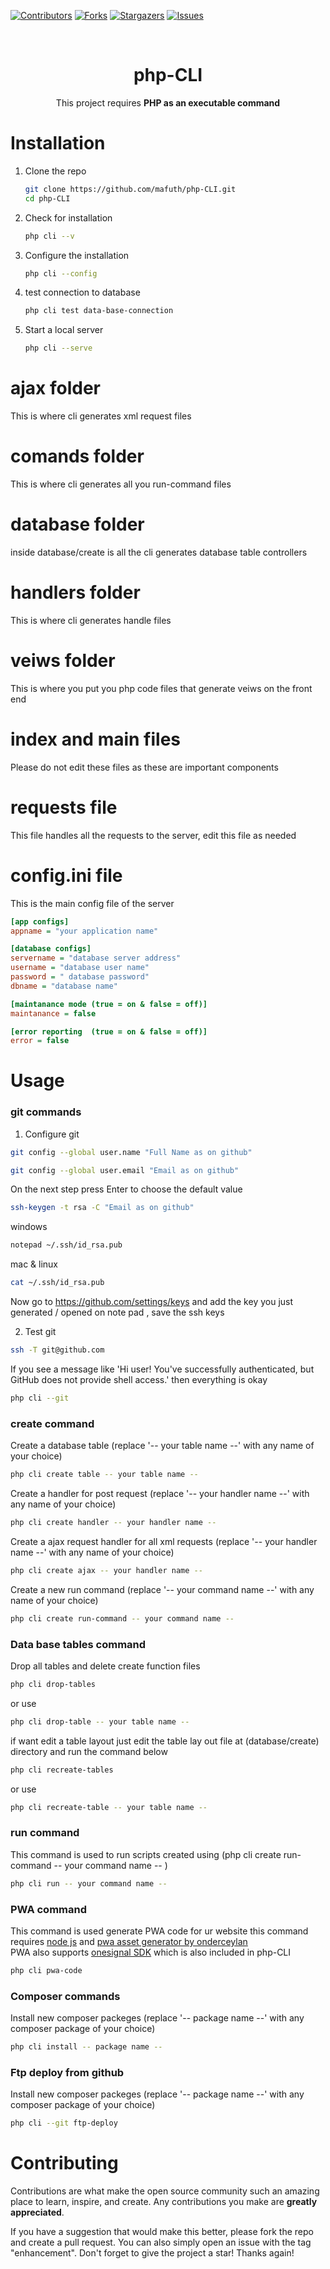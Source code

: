 <!-- badge -->
[![Contributors](https://img.shields.io/badge/Contributors-93b023?style=for-the-badge&logo=Contributors&logoColor=white)](https://github.com/mafuth/php-CLI/contributors)
[![Forks](https://img.shields.io/badge/Forks-93b023?style=for-the-badge&logo=Forks&logoColor=white)](https://github.com/mafuth/php-CLI/fork)
[![Stargazers](https://img.shields.io/badge/Stars-93b023?style=for-the-badge&logo=Stars&logoColor=white)](https://github.com/mafuth/php-CLI/)
[![Issues](https://img.shields.io/badge/Issues-FFA500?style=for-the-badge&logo=Issues&logoColor=white)](https://github.com/mafuth/php-CLI/issues)

<!-- PROJECT LOGO -->
<br />
<div align="center">
  <h1 align="center">php-CLI</h1>
  <p align="center">
    This project requires <b>PHP as an executable command</b>
  </p>
</div>

<!-- GETTING STARTED -->
# Installation

1. Clone the repo
   ```sh
   git clone https://github.com/mafuth/php-CLI.git
   cd php-CLI
   ```
2. Check for installation
   ```sh
   php cli --v
   ```
3. Configure the installation
   ```sh
   php cli --config
   ```
4. test connection to database
   ```sh
   php cli test data-base-connection
   ```
5. Start a local server
   ```sh
   php cli --serve
   ```
<!-- File layout -->
# ajax folder
This is where cli generates xml request files

# comands folder
This is where cli generates all you run-command files

# database folder
inside database/create is all the cli generates database table controllers

# handlers folder
This is where cli generates handle files

# veiws folder
This is where you put you php code files that generate veiws on the front end

# index and main files
Please do not edit these files as these are important components

# requests file
This file handles all the requests to the server, edit this file as needed

# config.ini file
This is the main config file of the server
```ini
[app configs]
appname = "your application name"

[database configs]
servername = "database server address"
username = "database user name"
password = " database password"
dbname = "database name"

[maintanance mode (true = on & false = off)]
maintanance = false

[error reporting  (true = on & false = off)]
error = false

```

<!-- USAGE EXAMPLES -->
# Usage
### git commands
1. Configure git
```sh
git config --global user.name "Full Name as on github"
```
```sh
git config --global user.email "Email as on github"
```
On the next step press Enter to choose the default value
```sh
ssh-keygen -t rsa -C "Email as on github"
```
windows
```sh
notepad ~/.ssh/id_rsa.pub
```
mac & linux
```sh
cat ~/.ssh/id_rsa.pub
```
Now go to https://github.com/settings/keys and add the key you just generated / opened on note pad , save the ssh keys

2. Test git
```sh
ssh -T git@github.com
```
If you see a message like 'Hi user! You've successfully authenticated, but GitHub does not provide shell access.' then everything is okay 

```sh
php cli --git
```
   
### create command

Create a database table (replace '-- your table name --' with any name of your choice)
   ```sh
   php cli create table -- your table name --
   ```
Create a handler for post request (replace '-- your handler name --' with any name of your choice)
   ```sh
   php cli create handler -- your handler name --
   ```
Create a ajax request handler for all xml requests (replace '-- your handler name --' with any name of your choice)
   ```sh
   php cli create ajax -- your handler name --
   ```
Create a new run command (replace '-- your command name --' with any name of your choice)
   ```sh
   php cli create run-command -- your command name --
   ```

### Data base tables command

Drop all tables and delete create function files
   ```sh
   php cli drop-tables
   ```
or use
   ```sh
   php cli drop-table -- your table name --
   ```
   
if want edit a table layout just edit the table lay out file at (database/create) directory and run the command below
   ```sh
   php cli recreate-tables
   ```
or use
   ```sh
   php cli recreate-table -- your table name --
   ```
   

   
### run command
This command is used to run scripts created using (php cli create run-command -- your command name -- )
   ```sh
   php cli run -- your command name --
   ```
   
   
   
### PWA command
This command is used generate PWA code for ur website this command requires <a href="https://nodejs.org/en/download/">node js</a> and <a href="https://github.com/onderceylan/pwa-asset-generator">pwa asset generator by onderceylan</a><br>
PWA also supports  <a href="https://github.com/mafuth/onesignal-sdk">onesignal SDK</a> which is also included in php-CLI
```sh
php cli pwa-code
```



### Composer commands
Install new composer packeges (replace '-- package name --' with any composer package of your choice)
```sh
php cli install -- package name --
```

### Ftp deploy from github
Install new composer packeges (replace '-- package name --' with any composer package of your choice)
```sh
php cli --git ftp-deploy
```

<!-- CONTRIBUTING -->
# Contributing

Contributions are what make the open source community such an amazing place to learn, inspire, and create. Any contributions you make are **greatly appreciated**.

If you have a suggestion that would make this better, please fork the repo and create a pull request. You can also simply open an issue with the tag "enhancement".
Don't forget to give the project a star! Thanks again!
